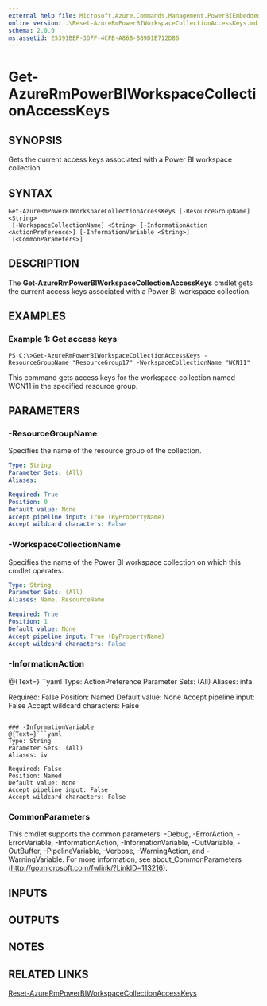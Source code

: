 ```yaml
---
external help file: Microsoft.Azure.Commands.Management.PowerBIEmbedded.dll-Help.xml
online version: .\Reset-AzureRmPowerBIWorkspaceCollectionAccessKeys.md
schema: 2.0.0
ms.assetid: E5391BBF-3DFF-4CFB-A86B-B89D1E712D86
---
```


# Get-AzureRmPowerBIWorkspaceCollectionAccessKeys

## SYNOPSIS
Gets the current access keys associated with a Power BI workspace collection.

## SYNTAX

```
Get-AzureRmPowerBIWorkspaceCollectionAccessKeys [-ResourceGroupName] <String>
 [-WorkspaceCollectionName] <String> [-InformationAction <ActionPreference>] [-InformationVariable <String>]
 [<CommonParameters>]
```

## DESCRIPTION
The **Get-AzureRmPowerBIWorkspaceCollectionAccessKeys** cmdlet gets the current access keys associated with a Power BI workspace collection.

## EXAMPLES

### Example 1: Get access keys
```
PS C:\>Get-AzureRmPowerBIWorkspaceCollectionAccessKeys -ResourceGroupName "ResourceGroup17" -WorkspaceCollectionName "WCN11"
```

This command gets access keys for the workspace collection named WCN11 in the specified resource group.

## PARAMETERS

### -ResourceGroupName
Specifies the name of the resource group of the collection.

```yaml
Type: String
Parameter Sets: (All)
Aliases: 

Required: True
Position: 0
Default value: None
Accept pipeline input: True (ByPropertyName)
Accept wildcard characters: False
```

### -WorkspaceCollectionName
Specifies the name of the Power BI workspace collection on which this cmdlet operates.

```yaml
Type: String
Parameter Sets: (All)
Aliases: Name, ResourceName

Required: True
Position: 1
Default value: None
Accept pipeline input: True (ByPropertyName)
Accept wildcard characters: False
```

### -InformationAction
@{Text=}```yaml
Type: ActionPreference
Parameter Sets: (All)
Aliases: infa

Required: False
Position: Named
Default value: None
Accept pipeline input: False
Accept wildcard characters: False
```

### -InformationVariable
@{Text=}```yaml
Type: String
Parameter Sets: (All)
Aliases: iv

Required: False
Position: Named
Default value: None
Accept pipeline input: False
Accept wildcard characters: False
```

### CommonParameters
This cmdlet supports the common parameters: -Debug, -ErrorAction, -ErrorVariable, -InformationAction, -InformationVariable, -OutVariable, -OutBuffer, -PipelineVariable, -Verbose, -WarningAction, and -WarningVariable. For more information, see about_CommonParameters (http://go.microsoft.com/fwlink/?LinkID=113216).

## INPUTS

## OUTPUTS

## NOTES

## RELATED LINKS

[Reset-AzureRmPowerBIWorkspaceCollectionAccessKeys](.\Reset-AzureRmPowerBIWorkspaceCollectionAccessKeys.md)


